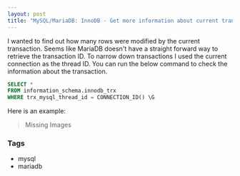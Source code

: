 ```yaml
---
layout: post
title: "MySQL/MariaDB: InnoDB - Get more information about current transaction"
---
```


I wanted to find out how many rows were modified by the current transaction. Seems like MariaDB doesn't have a straight forward way to retrieve the transaction ID. To narrow down transactions I used the current connection as the thread ID. You can run the below command to check the information about the transaction. 

```sql
SELECT * 
FROM information_schema.innodb_trx 
WHERE trx_mysql_thread_id = CONNECTION_ID() \G
```

Here is an example:

> Missing Images

### Tags

- mysql
- mariadb